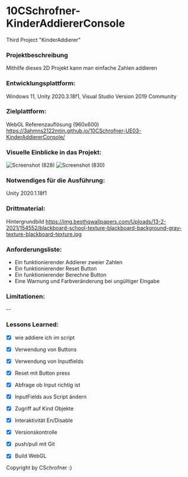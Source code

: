 # 10CSchrofner-KinderAddiererConsole
Third Project "KinderAddierer"

### Projektbeschreibung
Mithilfe dieses 2D Projekt kann man einfache Zahlen addieren


### Entwicklungsplattform: 
Windows 11, Unity 2020.3.18f1, Visual Studio Version 2019 Community

### Zielplattform: 
WebGL Referenzauflösung (960x600) https://3ahmns2122mtin.github.io/10CSchrofner-UE03-KinderAddiererConsole/

### Visuelle Einblicke in das Projekt: 

![Screenshot (828)](https://user-images.githubusercontent.com/91070191/152422721-0df39108-77d2-49c2-9b81-b0fea467a7f2.png)
![Screenshot (830)](https://user-images.githubusercontent.com/91070191/152422731-63cd96f6-23ec-4268-8703-72aa86d9b0e2.png)


### Notwendiges für die Ausführung: 
Unity 2020.1.18f1

### Drittmaterial: 
Hintergrundbild
https://img.besthqwallpapers.com/Uploads/13-2-2021/154552/blackboard-school-texture-blackboard-background-gray-texture-blackboard-texture.jpg

### Anforderungsliste:  
- Ein funktionierender Addierer zweier Zahlen
- Ein funktionierender Reset Button
- Ein funktionierender Berechne Button
- Eine Warnung und Farbveränderung bei ungültiger Eingabe

### Limitationen:
--

### Lessons Learned:
- [x] wie addiere ich im script
- [x] Verwendung von Buttons
- [x] Verwendung von Inputfields
- [x] Reset mit Button press
- [x] Abfrage ob Input richtig ist
- [x] InputFields aus Script ändern
- [x] Zugriff auf Kind Objekte
- [x] Interaktivität En/Disable
- [x] Versionskontrolle
- [x] push/pull mit Git
- [x] Build WebGL


Copyright by CSchrofner :)


